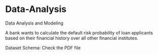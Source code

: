 # Data-Analysis
Data Analysis and Modeling

A bank wants to calculate the default risk probability of loan applicants based on their financial history over all other financial institutes.

Dataset Schema: Check the PDF file
